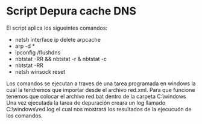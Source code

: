 # Script Depura cache DNS

El script aplica los sigueintes comandos:
  - netsh interface ip delete arpcache
  - arp -d * 
  - ipconfig /flushdns
  - nbtstat -RR && nbtstat -r & nbtstat -c
  - nbtstat -RR
  - netsh winsock reset
  
Los comandos se ejecutan a traves de una tarea programada en windows la cual la tendremos que importar desde el archivo red.xml.
Para que funcione tenemos que colocar el archivo red.bat dentro de la carpeta C:\windows\
Una vez ejecutada la tarea de depuración creara un log llamado C:\windows\red.log el cual nos mostrará los resultados de la ejecucuón de los comandos. 


